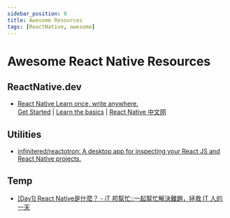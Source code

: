 ```yaml
---
sidebar_position: 0
title: Awesome Resources
tags: [ReactNative, awesome]
---
```


Awesome React Native Resources
==============================

ReactNative.dev
---------------

-	[React Native Learn once, write anywhere.](https://reactnative.dev)  
	[Get Started](https://reactnative.dev/docs/environment-setup) |
	[Learn the basics](https://reactnative.dev/docs/getting-started) |
	[React Native 中文网](https://reactnative.cn/)



Utilities
---------

-	[infinitered/reactotron: A desktop app for inspecting your React JS and React Native projects.](https://github.com/infinitered/reactotron)



Temp
----
-	[[Day1] React Native是什麼？ - iT 邦幫忙::一起幫忙解決難題，拯救 IT 人的一天](https://ithelp.ithome.com.tw/articles/10233278?utm_source=pocket_mylist)
